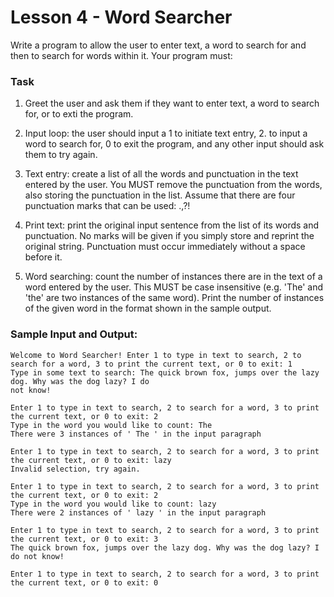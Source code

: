 # Lesson 4 - Word Searcher

Write a program to allow the user to enter text, a word to search for and then to search for words within it. Your program must:
### Task

1. Greet the user and ask them if they want to enter text, a word to search for, or to exti the program.  

2. Input loop: the user should input a 1 to initiate text entry, 2. to input a word to search for, 0 to exit the program, and any other input should ask them to try again.  

3. Text entry: create a list of all the words and punctuation in the text entered by the user. You MUST remove the punctuation from the words, also storing the punctuation in the list. Assume that there are four punctuation marks that can be used: .,?!  

4. Print text: print the original input sentence from the list of its words and punctuation. No marks will be given if you simply store and reprint the original string. Punctuation must occur immediately without a space before it.  

5. Word searching: count the number of instances there are in the text of a word entered by the user. This MUST be case insensitive (e.g. 'The' and 'the' are two instances of the same word). Print the number of instances of the given word in the format shown in the sample output.  


### Sample Input and Output:

~~~
Welcome to Word Searcher! Enter 1 to type in text to search, 2 to search for a word, 3 to print the current text, or 0 to exit: 1
Type in some text to search: The quick brown fox, jumps over the lazy dog. Why was the dog lazy? I do 
not know!

Enter 1 to type in text to search, 2 to search for a word, 3 to print the current text, or 0 to exit: 2
Type in the word you would like to count: The
There were 3 instances of ' The ' in the input paragraph

Enter 1 to type in text to search, 2 to search for a word, 3 to print the current text, or 0 to exit: lazy
Invalid selection, try again.

Enter 1 to type in text to search, 2 to search for a word, 3 to print the current text, or 0 to exit: 2
Type in the word you would like to count: lazy
There were 2 instances of ' lazy ' in the input paragraph

Enter 1 to type in text to search, 2 to search for a word, 3 to print the current text, or 0 to exit: 3
The quick brown fox, jumps over the lazy dog. Why was the dog lazy? I do not know!

Enter 1 to type in text to search, 2 to search for a word, 3 to print the current text, or 0 to exit: 0
~~~